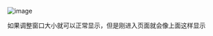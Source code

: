 
![image](https://user-images.githubusercontent.com/43579107/142356774-79ec9465-49d3-4409-9e12-38127b54f8c6.png)

如果调整窗口大小就可以正常显示，但是刚进入页面就会像上面这样显示
